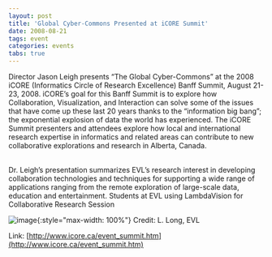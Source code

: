 ```yaml
---
layout: post
title: 'Global Cyber-Commons Presented at iCORE Summit'
date: 2008-08-21
tags: event
categories: events
tabs: true
---
```


Director Jason Leigh presents &ldquo;The Global Cyber-Commons&rdquo; at the 2008 iCORE (Informatics Circle of Research Excellence) Banff Summit, August 21-23, 2008.  iCORE&rsquo;s goal for this Banff Summit is to explore how Collaboration, Visualization, and Interaction can solve some of the issues that have come up these last 20 years thanks to the &ldquo;information big bang&rdquo;; the exponential explosion of data the world has experienced. The iCORE Summit presenters and attendees explore how local and international research expertise in informatics and related areas can contribute to new collaborative explorations and research in Alberta, Canada.<br><br>

Dr. Leigh&rsquo;s presentation summarizes EVL&rsquo;s research interest in developing collaboration technologies and techniques for supporting a wide range of applications ranging from the remote exploration of large-scale data, education and entertainment.
Students at EVL using LambdaVision for Collaborative Research Session

![image](https://www.evl.uic.edu/output/originals/lambdavision_cybercommons_sm.png-srcw.jpg){:style="max-width: 100%"}
Credit: L. Long, EVL


Link: [http://www.icore.ca/event_summit.htm](http://www.icore.ca/event_summit.htm)

